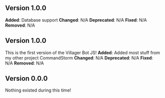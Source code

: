 ## **Version 1.0.0**
**Added**: Database support
**Changed**: N/A
**Deprecated**: N/A
**Fixed**: N/A
**Removed**: N/A
## **Version 1.0.0**
This is the first version of the Villager Bot JS! 
**Added**:
Added most stuff from my other project CommandStorm
**Changed**: N/A
**Deprecated**: N/A
**Fixed**: N/A
**Removed**: N/A
## **Version 0.0.0**
Nothing existed during this time!

